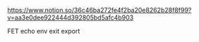 https://www.notion.so/36c46ba272fe4f2ba20e8262b28f8f99?v=aa3e0dee922444d392805bd5afc4b903

FET
echo
env
exit
export
